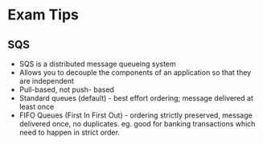 # Exam Tips

## SQS

- SQS is a distributed message queueing system
- Allows you to decouple the components of an application so that they are independent
- Pull-based, not push- based
- Standard queues (default) - best effort ordering; message delivered at least once
- FIFO Queues (First In First Out) - ordering strictly preserved, message delivered once, no duplicates. eg. good for banking transactions which need to happen in strict order.
